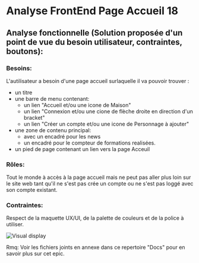 # Analyse FrontEnd Page Accueil 18

## Analyse fonctionnelle (Solution proposée d'un point de vue du besoin utilisateur, contraintes, boutons):

### Besoins:
L'autilisateur a besoin d'une page accueil surlaquelle il va pouvoir trouver :
- un titre
- une barre de menu contenant: 
	- un lien "Accueil et/ou une icone de Maison"
	- un lien "Connexion et/ou une cione de flèche droite en direction d'un bracket"
	- un lien "Créer un compte et/ou une icone de Personnage à ajouter"
- une zone de contenu principal:
	- avec un encadré pour les news
	- un encadré pour le compteur de formations realisées.
- un pied de page contenant un lien vers la page Acceuil

### Rôles:
Tout le monde à accès à la page accueil mais ne peut pas aller plus loin sur le site web tant qu'il ne s'est pas crée un compte ou ne s'est pas loggé avec son compte existant.

### Contraintes:
Respect de la maquette UX/UI, de la palette de couleurs et de la police à utiliser.


![Visual display](https://github.com/corentingoo/Learning_project_group_2/blob/documentation-18-Frontend-PageAccueil/src/Docs/EPIC_frontend_page_accueil/LProject%20_Page%20Accueil%20_UX%20UI%20_Fin.jpg)

Rmq: Voir les fichiers joints en annexe dans ce repertoire "Docs" pour en savoir plus sur cet epic.
